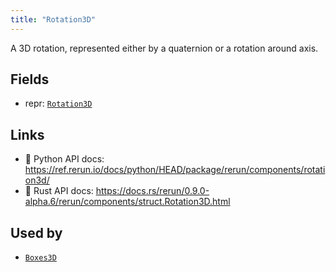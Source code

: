 ```yaml
---
title: "Rotation3D"
---
```


A 3D rotation, represented either by a quaternion or a rotation around axis.

## Fields

* repr: [`Rotation3D`](../datatypes/rotation3d.md)

## Links
 * 🐍 Python API docs: https://ref.rerun.io/docs/python/HEAD/package/rerun/components/rotation3d/
 * 🦀 Rust API docs: https://docs.rs/rerun/0.9.0-alpha.6/rerun/components/struct.Rotation3D.html


## Used by

* [`Boxes3D`](../archetypes/boxes3d.md)
